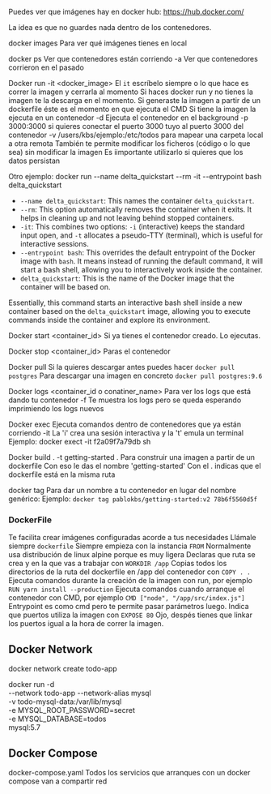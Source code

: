 Puedes ver que imágenes hay en docker hub: https://hub.docker.com/

La idea es que no guardes nada dentro de los contenedores.

docker images
Para ver qué imágenes tienes en local

docker ps
Ver que contenedores están corriendo
-a
Ver que contenedores corrieron en el pasado

Docker run -it <docker_image>
El `it` escríbelo siempre o lo que hace es correr la imagen y cerrarla al momento
Si haces docker run y no tienes la imagen te la descarga en el momento.
Si generaste la imagen a partir de un dockerfile éste es el momento en que ejecuta el CMD
Si tiene la imagen la ejecuta en un contenedor
-d Ejecuta el contenedor en el background
-p 3000:3000 si quieres conectar el puerto 3000 tuyo al puerto 3000 del contenedor
-v /users/kbs/ejemplo:/etc/todos para mapear una carpeta local a otra remota
	También te permite modificar los ficheros (código o lo que sea) sin modificar la imagen
	Es iimportante utilizarlo si quieres que los datos persistan

Otro ejemplo:
docker run --name delta_quickstart --rm -it --entrypoint bash delta_quickstart
- `--name delta_quickstart`: This names the container `delta_quickstart`.
- `--rm`: This option automatically removes the container when it exits. It helps in cleaning up and not leaving behind stopped containers.
- `-it`: This combines two options: `-i` (interactive) keeps the standard input open, and `-t` allocates a pseudo-TTY (terminal), which is useful for interactive sessions.
- `--entrypoint bash`: This overrides the default entrypoint of the Docker image with `bash`. It means instead of running the default command, it will start a bash shell, allowing you to interactively work inside the container.
- `delta_quickstart`: This is the name of the Docker image that the container will be based on.

Essentially, this command starts an interactive bash shell inside a new container based on the `delta_quickstart` image, allowing you to execute commands inside the container and explore its environment.

Docker start <container_id>
Si ya tienes el contenedor creado. Lo ejecutas.

Docker stop <container_id>
Paras el contenedor

Docker pull
Si la quieres descargar antes puedes hacer `docker pull postgres`
Para descargar una imagen en concreto `docker pull postgres:9.6`

Docker logs <container_id o conatiner_name>
Para ver los logs que está dando tu contenedor
-f Te muestra los logs pero se queda esperando imprimiendo los logs nuevos

Docker exec
Ejecuta comandos dentro de contenedores que ya están corriendo
-it La 'i' crea una sesión interactiva y la 't' emula un terminal
Ejemplo:
	docker exect -it f2a09f7a79db sh

Docker build . -t getting-started .
Para construir una imagen a partir de un dockerfile
Con eso le das el nombre 'getting-started'
Con el . indicas que el dockerfile está en la misma ruta

docker tag
Para dar un nombre a tu contenedor en lugar del nombre genérico:
Ejemplo: `docker tag pablokbs/getting-started:v2 78b6f5560d5f`


### DockerFile
Te facilita crear imágenes configuradas acorde a tus necesidades
Llámale siempre `dockerfile`
Siempre empieza con la instancia `FROM`
Normalmente usa distribución de linux alpine porque es muy ligera
Declaras que ruta se crea y en la que vas a trabajar con `WORKDIR /app`
Copias todos los directorios de la ruta del dockerfile en /app del contenedor con `COPY . .`
Ejecuta comandos durante la creación de la imagen con run, por ejemplo `RUN yarn install --production`
Ejecuta comandos cuando arranque el contenedor con CMD, por ejemplo `CMD ["node", "/app/src/index.js"]`
Entrypoint es como cmd pero te permite pasar parámetros luego.
Indica que puertos utiliza la imagen con `EXPOSE 80` Ojo, despés tienes que linkar los puertos igual a la hora de correr la imagen.


## Docker Network
docker network create todo-app

docker run -d \
	--network todo-app --network-alias mysql \
	-v todo-mysql-data:/var/lib/mysql \
	-e MYSQL_ROOT_PASSWORD=secret \
	-e MYSQL_DATABASE=todos \
	mysql:5.7


## Docker Compose
docker-compose.yaml
Todos los servicios que arranques con un docker compose van a compartir red


